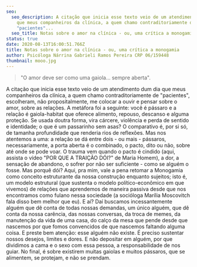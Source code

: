 ```yaml
---
seo:
  seo_description: A citação que inicia esse texto veio de um atendimento dum dia
    que meus companheiros da clínica, a quem chamo contraditoriamente de
    "pacientes"...
  seo_title: Notas sobre o amor na clínica - ou, uma crítica a monogamia
status: true
date: 2020-08-13T16:00:51.766Z
title: Notas sobre o amor na clínica - ou, uma crítica a monogamia
author: Psicóloga Nárrina Gabrieli Ramos Pereira CRP 06/159448
thumbnail: mooo.jpg
---
```

> "O amor deve ser como uma gaiola… sempre aberta".

A citação que inicia esse texto veio de um atendimento dum dia que meus companheiros da clínica, a quem chamo contraditoriamente de "pacientes", escolheram, não propositalmente, me colocar a ouvir e pensar sobre o amor, sobre as relações. A metáfora foi a seguinte: você é pássaro e a relação é gaiola-habitat que oferece alimento, repouso, descanso e alguma proteção. Se usada doutra forma, vira cárcere, violência e perda de sentido e identidade; o que é um passarinho sem asas? O comparativo é, por si só, de tamanha profundidade que renderia rios de reflexões. Mas nos atentemos a uma: a relação se dá entre dois - ou mais - pássaros, necessariamente, a porta aberta é o combinado, o pacto, dito ou não, sobre até onde se pode voar. O trauma vem quando o pacto é cindido (aqui, assista o vídeo "POR QUE A TRAIÇÃO DÓI?" de Maria Homem), a dor, a sensação de abandono, o sofrer por não ser suficiente - como se alguém o fosse. Mas porquê dói? Aqui, pra mim, vale a pena retomar a Monogamia como conceito estruturante da nossa construção enquanto sujeitos; isto é, um modelo estrutural (que sustenta o modelo político-econômico em que vivemos) de relações que aprendemos de maneira passiva desde que nos encontramos como fulano nessa sociedade (a socióloga Marília Moscovitch fala disso bem melhor que eu). E aí? Daí buscamos incessantemente alguém que dê conta de todas nossas demandas, um único alguém, que dê conta da nossa carência, das nossas conversas, da troca de memes, da manutenção da vida de uma casa, do calço da mesa que pende desde que nascemos por que fomos convencidos de que nascemos faltando alguma coisa. E preste bem atenção: esse alguém não existe. É preciso sustentar nossos desejos, limites e dores. E não depositar em alguém, por que dividimos a cama e o sexo com essa pessoa, a responsabilidade de nos guiar. No final, é sobre existirem muitas gaiolas e muitos pássaros, que se alimentem, se protejam, e não se prendam.